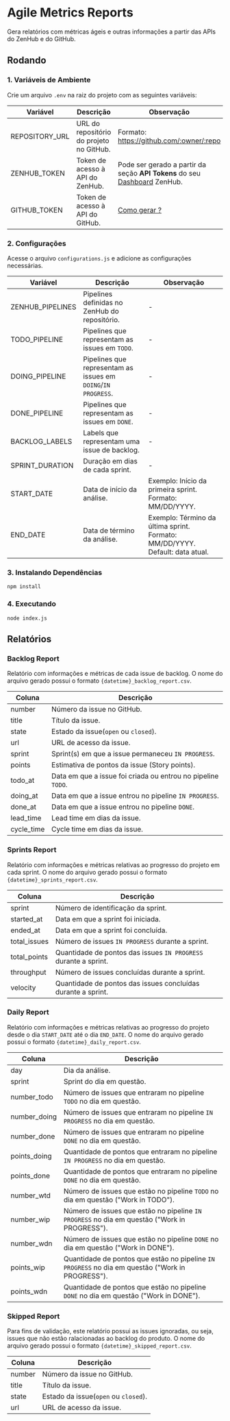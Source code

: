 # Agile Metrics Reports

Gera relatórios com métricas ágeis e outras informações a partir das APIs do ZenHub e do GitHub.

## Rodando

### 1. Variáveis de Ambiente

Crie um arquivo `.env` na raiz do projeto com as seguintes variáveis:

|Variável|Descrição|Observação|
|--------|---------|----------|
|REPOSITORY_URL|URL do repositório do projeto no GitHub.|Formato: https://github.com/:owner/:repo |
|ZENHUB_TOKEN|Token de acesso à API do ZenHub.|Pode ser gerado a partir da seção **API Tokens** do seu [Dashboard](https://app.zenhub.com/login) ZenHub.|
|GITHUB_TOKEN|Token de acesso à API do GitHub. |[Como gerar ?](https://docs.github.com/pt/authentication/keeping-your-account-and-data-secure/creating-a-personal-access-token)|

### 2. Configurações

Acesse o arquivo `configurations.js` e adicione as configurações necessárias.

|Variável|Descrição|Observação|
|--------|---------|----------|
|ZENHUB_PIPELINES|Pipelines definidas no ZenHub do repositório.|-|
|TODO_PIPELINE|Pipelines que representam as issues em `TODO`.|-|
|DOING_PIPELINE|Pipelines que representam as issues em `DOING`/`IN PROGRESS`.|-|
|DONE_PIPELINE|Pipelines que representam as issues em `DONE`.|-|
|BACKLOG_LABELS|Labels que representam uma issue de backlog.|-|
|SPRINT_DURATION|Duração em dias de cada sprint.|-|
|START_DATE|Data de início da análise.|Exemplo: Início da primeira sprint. Formato: MM/DD/YYYY.|
|END_DATE|Data de término da análise.|Exemplo: Término da última sprint. Formato: MM/DD/YYYY. Default: data atual.|

### 3. Instalando Dependências

```
npm install
```

### 4. Executando

```
node index.js
```
 
## Relatórios

### Backlog Report 

Relatório com informações e métricas de cada issue de backlog. O nome do arquivo gerado possui o formato `{datetime}_backlog_report.csv`. 

|Coluna|Descrição|
|------|---------|
|number|Número da issue no GitHub.|
|title|Título da issue.|
|state|Estado da issue(`open` ou `closed`).|
|url|URL de acesso da issue.|
|sprint|Sprint(s) em que a issue permaneceu `IN PROGRESS`.|
|points|Estimativa de pontos da issue (Story points).|
|todo_at|Data em que a issue foi criada ou entrou no pipeline `TODO`.|
|doing_at|Data em que a issue entrou no pipeline `IN PROGRESS`.| 
|done_at|Data em que a issue entrou no pipeline `DONE`.|
|lead_time|Lead time em dias da issue.| 
|cycle_time|Cycle time em dias da issue.|

### Sprints Report 

Relatório com informações e métricas relativas ao progresso do projeto em cada sprint. O nome do arquivo gerado possui o formato `{datetime}_sprints_report.csv`. 

|Coluna|Descrição|
|------|---------|
|sprint|Número de identificação da sprint.|
|started_at|Data em que a sprint foi iniciada.| 
|ended_at|Data em que a sprint foi concluída.|
|total_issues|Número de issues `IN PROGRESS` durante a sprint.|
|total_points|Quantidade de pontos das issues `IN PROGRESS` durante a sprint.|
|throughput|Número de issues concluídas durante a sprint.|
|velocity|Quantidade de pontos das issues concluídas durante a sprint.|

### Daily Report

Relatório com informações e métricas relativas ao progresso do projeto desde o dia `START_DATE` até o dia `END_DATE`. O nome do arquivo gerado possui o formato `{datetime}_daily_report.csv`. 

|Coluna|Descrição|
|------|---------|
|day|Dia da análise.|
|sprint|Sprint do dia em questão.|
|number_todo|Número de issues que entraram no pipeline `TODO` no dia em questão.| 
|number_doing|Número de issues que entraram no pipeline `IN PROGRESS` no dia em questão.|
|number_done|Número de issues que entraram no pipeline `DONE` no dia em questão.|
|points_doing|Quantidade de pontos que entraram no pipeline `IN PROGRESS` no dia em questão.|
|points_done|Quantidade de pontos que entraram no pipeline `DONE` no dia em questão.|
|number_wtd|Número de issues que estão no pipeline `TODO` no dia em questão ("Work in TODO").|
|number_wip|Número de issues que estão no pipeline `IN PROGRESS` no dia em questão ("Work in PROGRESS").|
|number_wdn|Número de issues que estão no pipeline `DONE` no dia em questão ("Work in DONE").|
|points_wip|Quantidade de pontos que estão no pipeline `IN PROGRESS` no dia em questão ("Work in PROGRESS").| 
|points_wdn|Quantidade de pontos que estão no pipeline `DONE` no dia em questão ("Work in DONE").|

### Skipped Report 

Para fins de validação, este relatório possui as issues ignoradas, ou seja, issues que não estão ralacionadas ao backlog do produto. O nome do arquivo gerado possui o formato `{datetime}_skipped_report.csv`. 

|Coluna|Descrição|
|------|---------|
|number|Número da issue no GitHub.|
|title|Título da issue.|
|state|Estado da issue(`open` ou `closed`).|
|url|URL de acesso da issue.|
